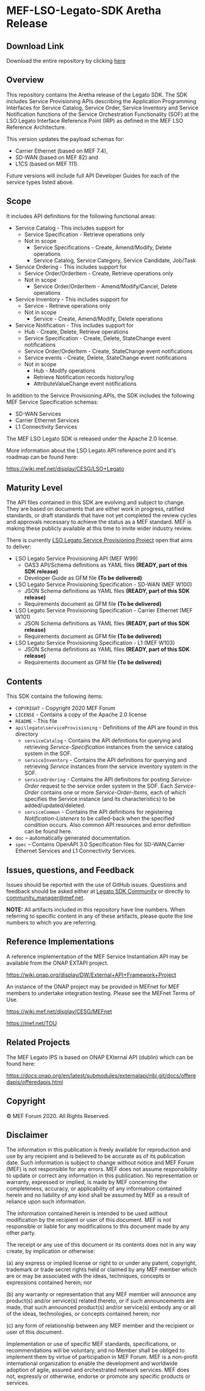 # MEF-LSO-Legato-SDK Aretha Release

## Download Link

Download the entire repository by clicking
[here](https://github.com/MEF-GIT/MEF-LSO-Legato-SDK/releases/download/aretha/MEF-LSO-Legato-SDK-aretha.zip)

## Overview

This repository contains the Aretha release of the Legato SDK. The SDK includes Service Provisioning APIs describing the Application Programming Interfaces for Service Catalog, Service Order, Service Inventory and Service Notification functions of the Service Orchestration Functionality (SOF) at the LSO Legato Interface Reference Point (IRP) as defined in the MEF LSO Reference Architecture.

This version updates the payload schemas for:

* Carrier Ethernet (based on MEF 7.4),
* SD-WAN (based on MEF 82) and
* L1CS (based on MEF 111).

Future versions will include full API Developer Guides for each of the service types listed above.

## Scope

It includes API definitions for the following functional areas:

* Service Catalog - This includes support for
  * Service Specification - Retrieve operations only
  * Not in scope
    * Service Specifications - Create, Amend/Modify, Delete operations
    * Service Catalog, Service Category, Service Candidate, Job/Task
* Service Ordering - This includes support for
  * Service Order/OrderItem - Create, Retrieve operations only
  * Not in scope
    * Service Order/OrderItem - Amend/Modify/Cancel, Delete operations
* Service Inventory - This includes support for
  * Service - Retrieve operations only
  * Not in scope
    * Service - Create, Amend/Modify, Delete operations
* Service Notification - This includes support for
  * Hub - Create, Delete, Retrieve operations
  * Service Specification - Create, Delete, StateChange event notifications
  * Service Order/OrderItem - Create, StateChange event notifications
  * Service events - Create, Delete, StateChange event notifications
  * Not in scope
    * Hub - Modify operations
    * Retrieve Notification records history/log
    * AttributeValueChange event notifications

In addition to the Service Provisioning APIs, the SDK includes the following MEF Service Specification schemas:

* SD-WAN Services
* Carrier Ethernet Services
* L1 Connectivity Services

The MEF LSO Legato SDK is released under the Apache 2.0 license.

More information about the LSO Legato API reference point and it's roadmap can be found here:

https://wiki.mef.net/display/CESG/LSO+Legato

## Maturity Level

The API files contained in this SDK are evolving and subject to change. They are based on documents that are either work in progress, ratified standards, or draft standards that have not yet completed the review cycles and approvals necessary to achieve the status as a MEF standard.  MEF is making these publicly available at this time to invite wider industry review.

There is currently [LSO Legato Service Provisioning Project](https://wiki.mef.net/display/LSO/LSO+Legato+Service+API+-+Project+Home+Page) open that aims to deliver:

* LSO Legato Service Provisioning API (MEF W99)
  * OAS3 API/Schema definitions as YAML files **(READY, part of this SDK release)**
  * Developer Guide as GFM file **(To be delivered)**
* LSO Legato Service Provisioning Specification - SD-WAN (MEF W100)
  * JSON Schema definitions as YAML files **(READY, part of this SDK release)**
  * Requirements document as GFM file **(To be delivered)**
* LSO Legato Service Provisioning Specification - Carrier Ethernet (MEF W101)
  * JSON Schema definitions as YAML files **(READY, part of this SDK release)**
  * Requirements document as GFM file **(To be delivered)**
* LSO Legato Service Provisioning Specification - L1 (MEF W103)
  * JSON Schema definitions as YAML files **(READY, part of this SDK release)**
  * Requirements document as GFM file **(To be delivered)**

## Contents

This SDK contains the following items:

* `COPYRIGHT` - Copyright 2020 MEF Forum
* `LICENSE` - Contains a copy of the Apache 2.0 license
* `README` - This file
* `api\legato\serviceProvisioning` - Definitions of the API are found in this directory
  * `serviceCatalog` - Contains the API definitions for querying and retrieving _Service-Specification_ instances from the service catalog system in the SOF.
  * `serviceInventory` - Contains the API definitions for querying and retrieving _Service_ instances from the service inventory system in the SOF.
  * `serviceOrdering` - Contains the API definitions for posting _Service-Order_ request to the service order system in the SOF. Each _Service-Order_ contains one or more _Service-Order-Items_, each of which specifies the Service instance (and its characteristics) to be added/updated/deleted.
  * `serviceCommon` - Contains the API definitions for registering _Notification-Listeners_ to be called-back when the specified condition occurs. Also common API resources and error definition can be found here.
* `doc` – automatically generated documentation.
* `spec` – Contains OpenAPI 3.0 Specification files for SD-WAN,Carrier Ethernet Services and L1 Connectivity Services.

## Issues, questions, and Feedback

Issues should be reported with the use of GitHub issues.
Questions and feedback should be asked either at [Legato SDK Community](https://github.com/orgs/MEF-GIT/teams/mef-lso-legato-sdk-community) or directly to community_manager@mef.net.

**NOTE:** All artifacts included in this repository have line numbers.  When referring to specific content in any of these artifacts, please quote the line numbers to which you are referring.
## Reference Implementations

A reference implementation of the MEF Service Instantiation API may be available from the ONAP EXTAPI project.

https://wiki.onap.org/display/DW/External+API+Framework+Project

An instance of the ONAP project may be provided in MEFnet for MEF members to undertake integration testing. Please see the MEFnet Terms of Use.

https://wiki.mef.net/display/CESG/MEFnet

https://mef.net/TOU

## Related Projects

The MEF Legato IPS is based on ONAP EXternal API (dublin) which can be found here:

https://docs.onap.org/en/latest/submodules/externalapi/nbi.git/docs/offeredapis/offeredapis.html

## Copyright

© MEF Forum 2020. All Rights Reserved.

## Disclaimer

The information in this publication is freely available for reproduction and use by any recipient and is believed to be accurate as of its publication date. Such information is subject to change without notice and MEF Forum (MEF) is not responsible for any errors. MEF does not assume responsibility to update or correct any information in this publication. No representation or warranty, expressed or implied, is made by MEF concerning the completeness, accuracy, or applicability of any information contained herein and no liability of any kind shall be assumed by MEF as a result of reliance upon such information.

The information contained herein is intended to be used without modification by the recipient or user of this document. MEF is not responsible or liable for any modifications to this document made by any other party.

The receipt or any use of this document or its contents does not in any way create, by implication or otherwise:

(a) any express or implied license or right to or under any patent, copyright, trademark or trade secret rights held or claimed by any MEF member which are or may be associated with the ideas, techniques, concepts or expressions contained herein; nor

(b) any warranty or representation that any MEF member will announce any product(s) and/or service(s) related thereto, or if such announcements are made, that such announced product(s) and/or service(s) embody any or all of the ideas, technologies, or concepts contained herein; nor

(c) any form of relationship between any MEF member and the recipient or user of this document.

Implementation or use of specific MEF standards, specifications, or recommendations will be voluntary, and no Member shall be obliged to implement them by virtue of participation in MEF Forum. MEF is a non-profit international organization to enable the development and worldwide adoption of agile, assured and orchestrated network services. MEF does not, expressly or otherwise, endorse or promote any specific products or services.